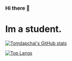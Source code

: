 ### Hi there 👋

<!--
**tomdapchai/tomdapchai** is a ✨ _special_ ✨ repository because its `README.md` (this file) appears on your GitHub profile.

Here are some ideas to get you started:

- 🔭 I’m currently working on ...
- 🌱 I’m currently learning ...
- 👯 I’m looking to collaborate on ...
- 🤔 I’m looking for help with ...
- 💬 Ask me about ...
- 📫 How to reach me: ...
- 😄 Pronouns: ...
- ⚡ Fun fact: ...
-->
<h1>Im a student.</h1>

[![Tomdapchai's GitHub stats](https://github-readme-stats.vercel.app/api?username=tomdapchai&theme=react)](https://github.com/tomdapchai) 

[![Top Langs](https://github-readme-stats.vercel.app/api/top-langs/?username=tomdapchai&layout=compact)](https://github.com/tomdapchai)

